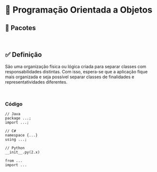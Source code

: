 # 📌 **Programação Orientada a Objetos**
## 📝 **Pacotes**

<br>

## ✅ **Definição**
São uma organização física ou lógica criada para separar classes com responsabilidades distintas. Com isso, espera-se que a aplicação fique mais organizada e seja possível separar classes de finalidades e representatividades diferentes.

<br>

### Código
```
// Java
package ...;
import ...;

// C#
namespace {...}
using ...;

// Python
__init__.py(2.x)

from ...
import ...
```

<br>